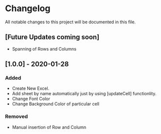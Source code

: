 # Changelog
All notable changes to this project will be documented in this file.


## [Future Updates coming soon]
- Spanning of Rows and Columns

## [1.0.0] - 2020-01-28
### Added
- Create New Excel.
- Add sheet by name automatically just by using [updateCell] functionlity.
- Change Font Color
- Change Background Color of particular cell

### Removed
- Manual insertion of Row and Column